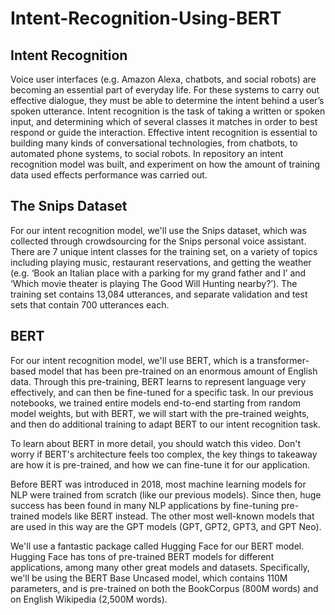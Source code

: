 # Intent-Recognition-Using-BERT

## Intent Recognition
Voice user interfaces (e.g. Amazon Alexa, chatbots, and social robots) are becoming an essential part of everyday life. For these systems to carry out effective dialogue, they must be able to determine the intent behind a user’s spoken utterance. Intent recognition is the task of taking a written or spoken input, and determining which of several classes it matches in order to best respond or guide the interaction. Effective intent recognition is essential to building many kinds of conversational technologies, from chatbots, to automated phone systems, to social robots. In repository an intent recognition model was built, and experiment on how the amount of training data used effects performance was carried out.

## The Snips Dataset
For our intent recognition model, we'll use the Snips dataset, which was collected through crowdsourcing for the Snips personal voice assistant. 
There are 7 unique intent classes for the training set, on a variety of topics including playing music, restaurant reservations, and getting the weather (e.g. ‘Book an Italian place with a parking for my grand father and I’ and ‘Which movie theater is playing The Good Will Hunting nearby?’).
The training set contains 13,084 utterances, and separate validation and test sets that contain 700 utterances each.


## BERT
For our intent recognition model, we'll use BERT, which is a transformer-based model that has been pre-trained on an enormous amount of English data. Through this pre-training, BERT learns to represent language very effectively, and can then be fine-tuned for a specific task. In our previous notebooks, we trained entire models end-to-end starting from random model weights, but with BERT, we will start with the pre-trained weights, and then do additional training to adapt BERT to our intent recognition task.

To learn about BERT in more detail, you should watch this video. Don't worry if BERT's architecture feels too complex, the key things to takeaway are how it is pre-trained, and how we can fine-tune it for our application.

Before BERT was introduced in 2018, most machine learning models for NLP were trained from scratch (like our previous models). Since then, huge success has been found in many NLP applications by fine-tuning pre-trained models like BERT instead. The other most well-known models that are used in this way are the GPT models (GPT, GPT2, GPT3, and GPT Neo).

We'll use a fantastic package called Hugging Face for our BERT model. Hugging Face has tons of pre-trained BERT models for different applications, among many other great models and datasets. Specifically, we'll be using the BERT Base Uncased model, which contains 110M parameters, and is pre-trained on both the BookCorpus (800M words) and on English Wikipedia (2,500M words).

